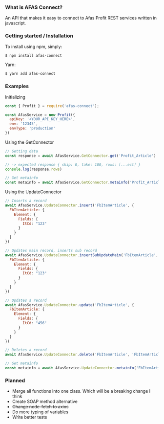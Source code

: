 ### What is AFAS Connect?
An API that makes it easy to connect to Afas Profit REST services written in javascript.

### Getting started / Installation

To install using npm, simply:
```bash
$ npm install afas-connect
```
Yarn:
```bash
$ yarn add afas-connect
```

### Examples

Initializing
```js
const { Profit } = require('afas-connect');

const AfasService = new Profit({
  apiKey: '<YOUR_API_KEY_HERE>',
  env: '12345',
  envType: 'production'
})
```

Using the GetConnector
```js
// Getting data
const response = await AfasService.GetConnector.get('Profit_Article')

// -> expected response { skip: 0, take: 100, rows: [...ect] }
console.log(response.rows)

// Get metainfo
const metainfo = await AfasService.GetConnector.metainfo('Profit_Article')
```

Using the UpdateConnector
```js
// Inserts a record
await AfasService.UpdateConnector.insert('FbItemArticle', {
  FbItemArticle: {
    Element: {
      Fields: {
        ItCd: "123"
      }
    }
  }
})

// Updates main record, inserts sub record
await AfasService.UpdateConnector.insertSubUpdateMain('FbItemArticle', 'FbArticleCustom', {
  FbItemArticle: {
    Element: {
      Fields: {
        ItCd: "123"
      }
    }
  }
})

// Updates a record
await AfasService.UpdateConnector.update('FbItemArticle', {
  FbItemArticle: {
    Element: {
      Fields: {
        ItCd: "456"
      }
    }
  }
})

// Deletes a record
await AfasService.UpdateConnector.delete('FbItemArticle', 'FbItemArticle/FbItemArticle/ItCd/123')

// Get metainfo
const metainfo = await AfasService.UpdateConnector.metainfo('FbItemArticle')
```

### Planned
- Merge all functions into one class. Which will be a breaking change I think
- Create SOAP method alternative
- ~~Change node-fetch to axios~~
- Do more typing of variables
- Write better tests
